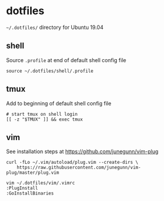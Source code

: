 # dotfiles

`~/.dotfiles/` directory for Ubuntu 19.04

## shell

Source `.profile` at end of default shell config file
```
source ~/.dotfiles/shell/.profile
```

## tmux

Add to beginning of default shell config file
```
# start tmux on shell login
[[ -z "$TMUX" ]] && exec tmux
```

## vim

See installation steps at https://github.com/junegunn/vim-plug
```
curl -fLo ~/.vim/autoload/plug.vim --create-dirs \
    https://raw.githubusercontent.com/junegunn/vim-plug/master/plug.vim

vim ~/.dotfiles/vim/.vimrc
:PlugInstall
:GoInstallBinaries
```

